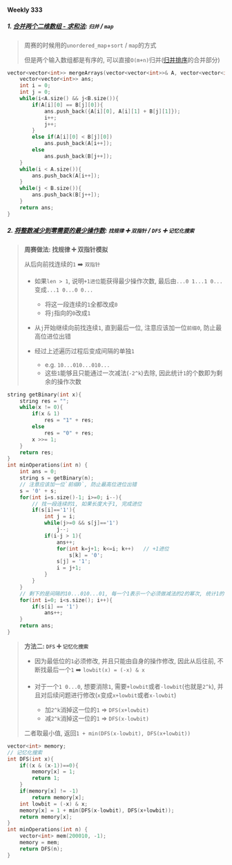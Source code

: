#### Weekly 333

##### 1. [合并两个二维数组 - 求和法](https://leetcode.cn/problems/merge-two-2d-arrays-by-summing-values/): `归并` / `map`

> 周赛的时候用的`unordered_map`+`sort` / `map`的方式
>
> 但是两个输入数组都是有序的, 可以直接`O(m+n)`归并([归并排序](/acwing/Section%201/2_mergesort.cpp)的合并部分)

```CPP
vector<vector<int>> mergeArrays(vector<vector<int>>& A, vector<vector<int>>& B) {
    vector<vector<int>> ans;
    int i = 0;
    int j = 0;
    while(i<A.size() && j<B.size()){
        if(A[i][0] == B[j][0]){
            ans.push_back({A[i][0], A[i][1] + B[j][1]});
            i++;
            j++;
        }
        else if(A[i][0] < B[j][0])
            ans.push_back(A[i++]);
        else
            ans.push_back(B[j++]);
    }
    while(i < A.size()){
        ans.push_back(A[i++]);
    }
    while(j < B.size()){
        ans.push_back(B[j++]);
    }
    return ans;
}
```


##### 2. [将整数减少到零需要的最少操作数](https://leetcode.cn/problems/minimum-operations-to-reduce-an-integer-to-0/): `找规律` ➕ `双指针` / `DFS` ➕ `记忆化搜索`

> **周赛做法: 找规律 ➕ 双指针模拟**
>
> 从后向前找连续的`1` ➡️ `双指针`
> - 如果`len > 1`, 说明`+1进位`能获得最少操作次数, 最后由`...0 1...1 0...`变成`...1 0...0 0...`
>   - 将这一段连续的`1`全都改成`0`
>   - 将`j`指向的`0`改成`1`
> - 从`j`开始继续向前找连续`1`, 直到最后一位, 注意应该加一位`前缀0`, 防止最高位进位出错
>
> - 经过上述遍历过程后变成间隔的单独`1`
>   - e.g. `10...010...010...`
>   - 这些`1`能够且只能通过一次减法(`-2^k`)去除, 因此统计`1`的个数即为剩余的操作次数

```CPP
string getBinary(int x){
    string res = "";
    while(x != 0){
        if(x & 1)
            res = "1" + res;
        else
            res = "0" + res;
        x >>= 1;
    }
    return res;
}
int minOperations(int n) {
    int ans = 0;
    string s = getBinary(n);
    // 注意应该加一位`前缀0`, 防止最高位进位出错
    s = '0' + s;
    for(int i=s.size()-1; i>=0; i--){
        // 找一段连续的1, 如果长度大于1, 完成进位
        if(s[i]=='1'){
            int j = i;
            while(j>=0 && s[j]=='1')
                j--;
            if(i-j > 1){
                ans++;
                for(int k=j+1; k<=i; k++)   // +1进位
                    s[k] = '0';
                s[j] = '1';
                i = j+1;
            }
        }
    }
    // 剩下的是间隔的10...010...01, 每一个1表示一个必须做减法的2的幂次, 统计1的个数即为操作次数
    for(int i=0; i<s.size(); i++){
        if(s[i] == '1')
            ans++;
    }
    return ans;
}
```

> **方法二: `DFS` ➕ `记忆化搜索`**
> - 因为最低位的`1`必须修改, 并且只能由自身的操作修改, 因此从后往前, 不断找最后一个`1` ➡️ `lowbit(x) = (-x) & x`
>
> - 对于一个`1 0...0`, 想要消除`1`, 需要`+lowbit`或者`-lowbit`(也就是`2^k`), 并且对后续问题进行修改(`x`变成`x+lowbit`或者`x-lowbit`)
>   - 加`2^k`消掉这一位的`1` => `DFS(x+lowbit)`
>   - 减`2^k`消掉这一位的`1` => `DFS(x-lowbit)`
>
> 二者取最小值, 返回`1 + min(DFS(x-lowbit), DFS(x+lowbit))`

```CPP
vector<int> memory;
// 记忆化搜索
int DFS(int x){
    if((x & (x-1))==0){
        memory[x] = 1;
        return 1;
    }
    if(memory[x] != -1)
        return memory[x];
    int lowbit = (-x) & x;
    memory[x] = 1 + min(DFS(x-lowbit), DFS(x+lowbit));
    return memory[x];
}
int minOperations(int n) {
    vector<int> mem(200010, -1);
    memory = mem;
    return DFS(n);
}
```